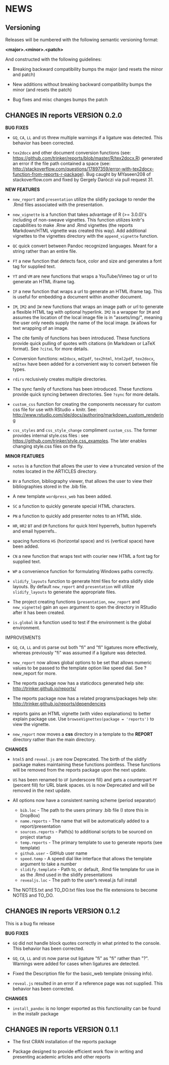 NEWS 
====

Versioning
----------

Releases will be numbered with the following semantic versioning format:

<b>&lt;major&gt;.&lt;minor&gt;.&lt;patch&gt;</b>

And constructed with the following guidelines:

* Breaking backward compatibility bumps the major (and resets the minor 
  and patch)

* New additions without breaking backward compatibility bumps the minor 
  (and resets the patch)

* Bug fixes and misc changes bumps the patch



<b>CHANGES</b> IN reports VERSION 0.2.0
----------------------------------------------------------------

<b>BUG FIXES</b>

* `GQ`, `CA`, `LL` and `US` threw multiple warnings if a ligature was detected.
  This behavior has been corrected.

* `tex2docx` and other document conversion functions (see: 
  https://github.com/trinker/reports/blob/master/R/tex2docx.R) generated an 
  error if the file path contained a space (see: 
  http://stackoverflow.com/questions/17897359/error-with-tex2docx-function-from-reports-r-package).
  Bug caught by MYaseen208 of stackoverflow.com and fixed by Gergely Daróczi via 
  pull request 31.
  

<b>NEW FEATURES</b>

* `new_report` and `presentation` utilize the slidify package to render the .Rmd 
  files associated with the presentation.

* `new_vignette` is a function that takes advantage of R (&gt;= 3.0.0)'s including
  of non-sweave vignettes.  This function utilizes knitr's capabilities to make 
  .Rnw and .Rmd vignettes (the reports Markdown/HTML vignette was created this 
  way).  Add additional vignettes to the vignettes directory with the 
  `append_vignette` function.

* `QC` quick convert between Pandoc recognized languages.  Meant for a string 
  rather than an entire file.

* `FT` a new function that detects face, color and size and generates a font tag 
  for supplied text.

* `YT` and `VM` are new functions that wraps a YouTube/Vimeo tag or url to 
  generate an HTML iframe tag.

* `IF` a new function that wraps a url to generate an HTML iframe tag.  This is 
  useful for embedding a document within another document.

* `IM`, `IM2` and `IW` new functions that wraps an image path or url to generate  
  a flexible HTML tag with optional hyperlink.  `IM2` is a wrapper for `IM` and 
  assumes the location of the local image file is in "assets/img/", meaning the 
  user only needs supply the name of the local image. `IW` allows for text 
  wrapping of an image.

* The cite family of functions has been introduced.  These functions provide 
  quick pulling of quotes with citations (in Markdown or LaTeX format).  See 
  `?citeL` for more details.

* Conversion functions: `md2docx`, `md2pdf`, `tex2html`, `html2pdf`, `tex2docx`, 
  `md2tex` have been added for a convenient way to convert between file types.

* `rdirs` reclusively creates multiple directories.

* The sync family of functions has been introduced.  These functions provide 
  quick syncing between directories.  See `?sync` for more details.

* `custom_css` function for creating the components necessary for custom css 
  file for use with RStudio + knitr.  See: 
  http://www.rstudio.com/ide/docs/authoring/markdown_custom_rendering

* `css_styles` and `css_style_change` compliment `custom_css`.  The former 
  provides internal style.css files : see https://github.com/trinker/style.css_examples.
  The later enables changing style.css files on the fly.


<b>MINOR FEATURES</b>

* `notes` is a function that allows the user to view a truncated version of the 
  notes located in the ARTICLES directory.

* `BV` a function, bibliography viewer, that allows the user to view their 
  bibliographies stored in the .bib file.

* A new template `wordpress_web` has been added.

* `SC` a function to quickly generate special HTML characters.

* `PN` a function to quickly add presenter notes to an HTML slide.

* `HR`, `HR2` `BT` and `EM` functions for quick html hyperrefs, button hyperrefs 
  and email hyperrefs..

* spacing functions `HS` (horizontal space) and `VS` (vertical space) have been 
  added.

* `CN` a new function that wraps text with courier new HTML a font tag for 
  supplied text.

* `WP` a convenience function for formulating Windows paths correctly.

* `slidify_layouts` function to generate html files for extra slidify slide 
  layouts.  By default `new_report` and `presentation` will utilize
  `slidify_layouts` to generate the appropriate files.

* The project creating functions (`presentation`, `new_report` and 
  `new_vignette`) gain an `open` argument to open the directory in RStudio after 
  it has been created.

* `is.global` is a function used to test if the environment is the global 
  environment.


IMPROVEMENTS

* `GQ`, `CA`, `LL` and `US` parse out both "fi" and "fl" ligatures more 
  effectively, whereas previously "fi" was assumed if a ligature was detected.

* `new_report` now allows global options to be set that allows numeric values to 
  be passed to the template option like speed dial. See ?new_report for more.

* The reports package now has a staticdocs generated help site: 
  http://trinker.github.io/reports/
  
* The reports package now has a related programs/packages help site: 
  http://trinker.github.io/reports/dependencies

* reports gains an HTML vignette (with video explanations) to better explain 
  package use.  Use `browseVignettes(package = 'reports')` to view the vignette.

* `new_report` now moves a **css** directory in a template to the **REPORT** 
  directory rather than the main directory.

<b>CHANGES</b>

* `html5` and `reveal.js` are now Deprecated.  The birth of the slidify package 
  makes maintaining these functions pointless.  These functions will be removed 
  from the reports package upon the next update.

* `US` has been renamed to `UF` (underscore fill) and gets a counterpart `PF` 
  (percent fill) for URL blank spaces.  `US` is now Deprecated and will be 
  removed in the next update.

* All options now have a consistent naming scheme (period separator)

    - `bib.loc` - The path to the users primary .bib file (I store this in DropBox)
    - `name.reports` - The name that will be automatically added to a report/presentation
    - `sources.reports` - Path(s) to additional scripts to be sourced on project startup
    - `temp.reports` - The primary template to use to generate reports (see template)
    - `github.user` - GitHub user name
    - `speed.temp` - A speed dial like interface that allows the template argument to take a number
    - `slidify.template` - Path to, or default, .Rmd file template for use in as the 
        .Rmd used in the slidify presentations
    - `revealjs.loc` - The path to the user’s reveal.js full install

* The NOTES.txt and TO_DO.txt files lose the file extensions to become NOTES and 
  TO_DO.


<b>CHANGES</b> IN reports VERSION 0.1.2
----------------------------------------------------------------
This is a bug fix release

<b>BUG FIXES</b>

* `GQ` did not handle block quotes correctly in what printed to the console.  
  This behavior has been corrected.

* `GQ`, `CA`, `LL` and `US` now parse out ligature "fi" as "fi" rather than "?".  
  Warnings were added for cases when ligatures are detected.

* Fixed the Description file for the basic_web template (missing info).

* `reveal.js` resulted in an error if a reference page was not supplied.   This 
  behavior has been corrected.

<b>CHANGES</b>

* `install_pandoc` is no longer exported as this functionality can be found in 
  the installr package


<b>CHANGES</b> IN reports VERSION 0.1.1
----------------------------------------------------------------

* The first CRAN installation of the reports package

* Package designed to provide efficient work flow in writing and presenting 
  academic articles and other reports